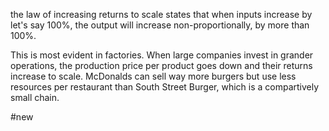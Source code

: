 the law of increasing returns to scale states that when inputs increase by let's say 100%, the output will increase non-proportionally, by more than 100%.

This is most evident in factories. When large companies invest in grander operations, the production price per product goes down and their returns increase to scale. McDonalds can sell way more burgers but use less resources per restaurant than South Street Burger, which is a compartively small chain.

#new
